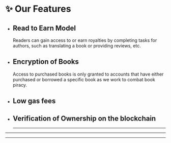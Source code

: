 # ✨ Our Features

*   ## Read to Earn Model

    Readers can gain access to or earn royalties by completing tasks for authors, such as translating a book or providing reviews, etc.


*   ## Encryption of Books

    Access to purchased books is only granted to accounts that have either purchased or borrowed a specific book as we work to combat book piracy.


*   ## Low gas fees


*   ## **Verification of Ownership on the blockchain**

    ****

****

****

##



